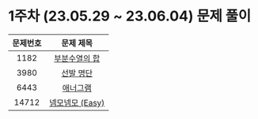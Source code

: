 # 1주차 (23.05.29 ~ 23.06.04) 문제 풀이

| 문제번호 | 문제 제목 
| :--: | :--: |
| 1182 | [부분수열의 합](https://www.acmicpc.net/problem/1182) | 
| 3980 | [선발 명단](https://www.acmicpc.net/problem/3980) | 
| 6443 | [애너그램](https://www.acmicpc.net/problem/6443) |
| 14712 | [넴모넴모 (Easy)](https://www.acmicpc.net/problem/14712) |
